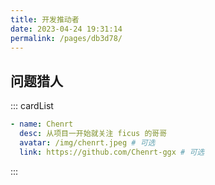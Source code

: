 ```yaml
---
title: 开发推动者
date: 2023-04-24 19:31:14
permalink: /pages/db3d78/
---
```


## 问题猎人

::: cardList
```yaml
- name: Chenrt
  desc: 从项目一开始就关注 ficus 的哥哥
  avatar: /img/chenrt.jpeg # 可选
  link: https://github.com/Chenrt-ggx # 可选
```
:::